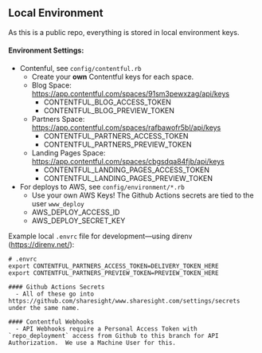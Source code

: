 ## Local Environment

As this is a public repo, everything is stored in local environment keys.

#### Environment Settings:
 - Contenful, see `config/contentful.rb`
   - Create your **own** Contentful keys for each space.
   <!-- The Blog and Landing Pages are now deprecated - and built as part of the gatsby site static-www -->
   - Blog Space: https://app.contentful.com/spaces/91sm3pewxzag/api/keys
     - CONTENTFUL_BLOG_ACCESS_TOKEN
     - CONTENTFUL_BLOG_PREVIEW_TOKEN
   - Partners Space: https://app.contentful.com/spaces/rafbawofr5bl/api/keys
     - CONTENTFUL_PARTNERS_ACCESS_TOKEN
     - CONTENTFUL_PARTNERS_PREVIEW_TOKEN
   - Landing Pages Space: https://app.contentful.com/spaces/cbgsdqa84fjb/api/keys
     - CONTENTFUL_LANDING_PAGES_ACCESS_TOKEN
     - CONTENTFUL_LANDING_PAGES_PREVIEW_TOKEN
 - For deploys to AWS, see `config/environment/*.rb`
   - Use your own AWS Keys! The Github Actions secrets are tied to the user `www_deploy`
   - AWS_DEPLOY_ACCESS_ID
   - AWS_DEPLOY_SECRET_KEY

Example local `.envrc` file for development—using direnv (https://direnv.net/):
```
# .envrc
export CONTENTFUL_PARTNERS_ACCESS_TOKEN=DELIVERY_TOKEN_HERE
export CONTENTFUL_PARTNERS_PREVIEW_TOKEN=PREVIEW_TOKEN_HERE

#### Github Actions Secrets
  - All of these go into https://github.com/sharesight/www.sharesight.com/settings/secrets under the same name.

#### Contentful Webhooks
  - API Webhooks require a Personal Access Token with `repo_deployment` access from Github to this branch for API Authorization.  We use a Machine User for this.
